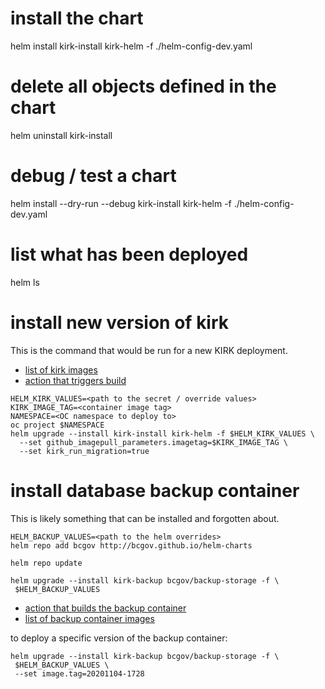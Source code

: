 # install the chart
helm install kirk-install kirk-helm -f ./helm-config-dev.yaml

# delete all objects defined in the chart
helm uninstall kirk-install

# debug / test a chart
helm install --dry-run --debug kirk-install kirk-helm -f ./helm-config-dev.yaml

# list what has been deployed
helm ls

# install new version of kirk

This is the command that would be run for a new KIRK deployment.  

* [list of kirk images](https://github.com/bcgov/kirk/packages/466269/versions)
* [action that triggers build]()

```
HELM_KIRK_VALUES=<path to the secret / override values>
KIRK_IMAGE_TAG=<container image tag>
NAMESPACE=<OC namespace to deploy to>
oc project $NAMESPACE
helm upgrade --install kirk-install kirk-helm -f $HELM_KIRK_VALUES \
  --set github_imagepull_parameters.imagetag=$KIRK_IMAGE_TAG \
  --set kirk_run_migration=true
```

# install database backup container

This is likely something that can be installed and forgotten about. 

```
HELM_BACKUP_VALUES=<path to the helm overrides>
helm repo add bcgov http://bcgov.github.io/helm-charts

helm repo update

helm upgrade --install kirk-backup bcgov/backup-storage -f \
 $HELM_BACKUP_VALUES
```

* [action that builds the backup container]()
* [list of backup container images](https://github.com/bcgov/kirk/packages/489004/versions)

to deploy a specific version of the backup container:

```
helm upgrade --install kirk-backup bcgov/backup-storage -f \
 $HELM_BACKUP_VALUES \
 --set image.tag=20201104-1728
```


